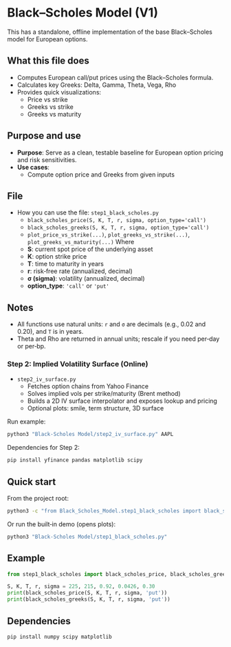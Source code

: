 # Black–Scholes Model (V1) 

This has a standalone, offline implementation of the base Black–Scholes model for European options. 

## What this file does 
- Computes European call/put prices using the Black–Scholes formula. 
- Calculates key Greeks: Delta, Gamma, Theta, Vega, Rho 
- Provides quick visualizations:
  - Price vs strike
  - Greeks vs strike 
  - Greeks vs maturity 

## Purpose and use
- **Purpose**: Serve as a clean, testable baseline for European option pricing and risk sensitivities. 
- **Use cases**: 
  - Compute option price and Greeks from given inputs 


## File 
- How you can use the file: `step1_black_scholes.py` 
  - `black_scholes_price(S, K, T, r, sigma, option_type='call')` 
  - `black_scholes_greeks(S, K, T, r, sigma, option_type='call')` 
  - `plot_price_vs_strike(...)`, `plot_greeks_vs_strike(...)`, `plot_greeks_vs_maturity(...)` 
  Where
  - **S**: current spot price of the underlying asset
  - **K**: option strike price 
  - **T**: time to maturity in years 
  - **r**: risk‑free rate (annualized, decimal) 
  - **σ (sigma)**: volatility (annualized, decimal) 
  - **option_type**: `'call'` or `'put'` 


## Notes
- All functions use natural units: `r` and `σ` are decimals (e.g., 0.02 and 0.20), and `T` is in years. 
- Theta and Rho are returned in annual units; rescale if you need per‑day or per‑bp.
  

### Step 2: Implied Volatility Surface (Online)
- `step2_iv_surface.py`
  - Fetches option chains from Yahoo Finance
  - Solves implied vols per strike/maturity (Brent method)
  - Builds a 2D IV surface interpolator and exposes lookup and pricing 
  - Optional plots: smile, term structure, 3D surface 

Run example:
```bash
python3 "Black-Scholes Model/step2_iv_surface.py" AAPL
```
Dependencies for Step 2:
```bash
pip install yfinance pandas matplotlib scipy
```


## Quick start
From the project root:
```bash
python3 -c "from Black_Scholes_Model.step1_black_scholes import black_scholes_price; print(black_scholes_price(225, 215, 0.92, 0.0426, 0.3))"
```
Or run the built‑in demo (opens plots):
```bash
python3 "Black-Scholes Model/step1_black_scholes.py"
```


## Example
```python
from step1_black_scholes import black_scholes_price, black_scholes_greeks

S, K, T, r, sigma = 225, 215, 0.92, 0.0426, 0.30
print(black_scholes_price(S, K, T, r, sigma, 'put'))
print(black_scholes_greeks(S, K, T, r, sigma, 'put'))
```

## Dependencies
```bash
pip install numpy scipy matplotlib
```

 
